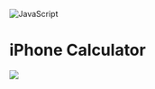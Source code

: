 ![JavaScript](https://img.shields.io/badge/javascript-%23323330.svg?style=for-the-badge&logo=javascript&logoColor=%23F7DF1E)
# iPhone Calculator

<a href="https://www.youtube.com/watch?v=xZySuy7TTds"><img src="https://github.com/m-mourouh/iPhone-Calculator/assets/60442896/e2c35000-92f8-4ceb-9e1a-d2a63f530c5b" /></a>

